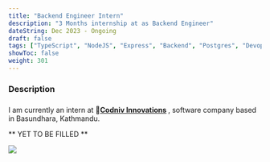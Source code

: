 ```yaml
---
title: "Backend Engineer Intern"
description: "3 Months internship at as Backend Engineer"
dateString: Dec 2023 - Ongoing
draft: false
tags: ["TypeScript", "NodeJS", "Express", "Backend", "Postgres", "Devops"] 
showToc: false
weight: 301
--- 
```


### Description

### 
I am currently an intern at <b> 🔗[Codniv Innovations](https://codniv.com/) </b>, software company based in Basundhara, Kathmandu. 
<!-- - Developed an event-driven serverless integration framework using AWS services like **AppFlow**, **S3**, **Lambda** and **EventBridge**, to sync customer data between Salesforce and BuyerAssist. Through this, I learned to build systems to support bi-directional sync of large volumes of data from multiple sources, perform **CRUD** operations on **MongoDB** as well as **schema design**. -->
<!-- - Developed a configuration-driven framework to extend the pattern matching capability of **AWS EventBridge**, which **prevented thousands of false invocations of AWS Lambda functions**. -->
<!-- - Implemented a system to track asynchronous data transfer jobs through AWS AppFlow, which **saved hours of debugging time**. -->
<!-- - Developed a **Salesforce app** using SFDX to provide clients with a customized experience within their Salesforce dashboard. -->
<!-- - Developed a **Slack bot** to send interactive daily notifications to customers, and to allow them to take actions directly from Slack. This eliminated the operational resistance and **increased the adoption of our product by over 50%**. -->
<!-- - Implemented authorization for Slack integration with BuyerAssist using **React** and **OAuth 2.0** -->
<!-- - Mentored a new recruit for a period of 1 month -->

** YET TO BE FILLED **

![](/experience/internship/codniv.jpg)
